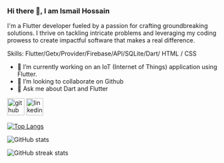 ### Hi there 👋, I am Ismail Hossain
I'm a Flutter developer fueled by a passion for crafting groundbreaking solutions. I thrive on tackling intricate problems and leveraging my coding prowess to create impactful software that makes a real difference.

Skills: Flutter/Getx/Provider/Firebase/API/SQLite/Dart/ HTML / CSS

- 🔭 I’m currently working on  an IoT (Internet of Things) application using Flutter. 
- 👯 I’m looking to collaborate on Github 
- 💬 Ask me about Dart and Flutter  


[<img src='https://cdn.jsdelivr.net/npm/simple-icons@3.0.1/icons/github.svg' alt='github' height='40'>](https://github.com/hossain-eee)  [<img src='https://cdn.jsdelivr.net/npm/simple-icons@3.0.1/icons/linkedin.svg' alt='linkedin' height='40'>](https://www.linkedin.com/in/hossain-ismail//)  

[![Top Langs](https://github-readme-stats.vercel.app/api/top-langs/?username=hossain-eee)](https://github.com/anuraghazra/github-readme-stats)

![GitHub stats](https://github-readme-stats.vercel.app/api?username=hossain-eee&show_icons=true&count_private=true)  

![GitHub streak stats](https://streak-stats.demolab.com/?user=hossain-eee)  

